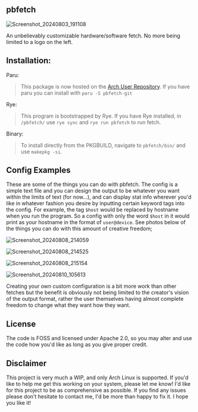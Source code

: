 ## pbfetch

![Screenshot_20240803_191108](https://github.com/user-attachments/assets/8fb08b86-90ce-48d7-a428-dbc8c6dbf848)

An unbelievably customizable hardware/software fetch. 
No more being limited to a logo on the left.

## Installation:
Paru:
> This package is now hosted on the [Arch User Repository](https://aur.archlinux.org/packages/pbfetch-git). If you have paru you can install with `paru -S pbfetch-git`

Rye:
> This program is bootstrapped by Rye. If you have Rye installed, in `/pbfetch/` use `rye sync` and `rye run pbfetch` to run fetch.

Binary:
> To install directly from the PKGBUILD, navigate to `pbfetch/bin/` and use `makepkg -si`.

## Config Examples
These are some of the things you can do with pbfetch. The config is a simple text file and you can design the output to be whatever you want within the limits of text (for now...), and can display stat info wherever you'd like in whatever fashion you desire by inputting certain keyword tags into the config. For example, the tag `$host` would be replaced by hostname when you run the program. So a config with only the word `$host` in it would print as your hostname in the format of `user@device`. See photos below of the things you can do with this amount of creative freedom;

![Screenshot_20240808_214059](https://github.com/user-attachments/assets/948fd649-cde5-4b4a-a92d-6114bcffcaf9)

![Screenshot_20240808_214525](https://github.com/user-attachments/assets/a7f0b9f6-710f-43d6-ba2c-4035c6c0c46d)

![Screenshot_20240808_215154](https://github.com/user-attachments/assets/d22b57b3-a641-468b-809d-520b15c6e173)

![Screenshot_20240810_105613](https://github.com/user-attachments/assets/b114f119-87a3-446a-8f17-a6441bf74e85)

Creating your own custom configuration is a bit more work than other fetches but the benefit is obviously not being limited to the creator's vision of the output format, rather the user themselves having almost complete freedom to change what they want how they want. 

## License
The code is FOSS and licensed under Apache 2.0, so you may alter and use the code how you'd like as long as you give proper credit.

## Disclaimer
This project is very much a WIP, and only Arch Linux is supported. If you'd like to help me get this working on your system, please let me know! I'd like for this project to be as comprehensive as possible. If you find any issues please don't hesitate to contact me, I'd be more than happy to fix it. I hope you like it!
